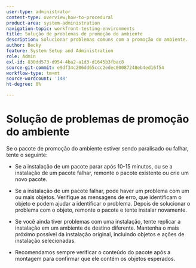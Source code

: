 ```yaml
---
user-type: administrator
content-type: overview;how-to-procedural
product-area: system-administration
navigation-topic: workfront-testing-environments
title: Solução de problemas de promoção do ambiente
description: Solucionar problemas comuns com a promoção do ambiente.
author: Becky
feature: System Setup and Administration
role: Admin
exl-id: 830dd573-d954-4ba2-a1d3-d1645b3fbac8
source-git-commit: e9df34c206dd65ccc2edec00087248eb4ed16f54
workflow-type: tm+mt
source-wordcount: '148'
ht-degree: 0%

---
```


# Solução de problemas de promoção do ambiente

Se o pacote de promoção do ambiente estiver sendo paralisado ou falhar, tente o seguinte:

* Se a instalação de um pacote parar após 10-15 minutos, ou se a instalação de um pacote falhar, remonte o pacote existente ou crie um novo pacote.

* Se a instalação de um pacote falhar, pode haver um problema com um ou mais objetos. Verifique as mensagens de erro, que identificam o objeto e podem ajudar a identificar o problema. Depois de solucionar o problema com o objeto, remonte o pacote e tente instalar novamente.

* Se você ainda tiver problemas com uma instalação, tente replicar a instalação em um ambiente de destino diferente. Mantenha o mais próximo possível da instalação original, incluindo objetos e ações de instalação selecionadas.

* Recomendamos sempre verificar o conteúdo do pacote após a montagem para confirmar que ele contém os objetos esperados.
